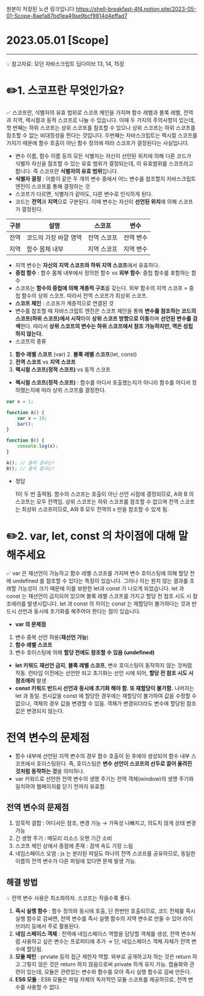 원본이 저장된 노션 링크입니다 
https://shell-breakfast-4f4.notion.site/2023-05-01-Scope-8aefa87bd1ea49ae9bcf9814d4effad7

# 2023.05.01 [Scope]

---

<aside>
💡 참고자료: 모던 자바스크립트 딥다이브 13, 14, 15장

</aside>

# ✏️1. 스코프란 무엇인가요?

<aside>
✅ 스코프란, 식별자의 유효 범위로 스코프 체인을 가지며 함수 레벨과 블록 레벨, 전역과 지역, 렉시컬과 동적 스코프로 나눌 수 있습니다. 이때 두 가지의 주의사항이 있는데, 첫 번째는 하위 스코프는 상위 스코프를 참조할 수 있으나 상위 스코프는 하위 스코프를 참조할 수 없는 비대칭성을 띈다는 것입니다. 두번째는 자바스크립트는 렉시컬 스코프를 가지기 때문에 함수 호출이 아닌 함수 정의에 따라 스코프가 결정된다는 사실입니다.

</aside>

- 변수 이름, 함수 이름 등의 모든 식별자는 자신이 선언된 위치에 의해 다른 코드가 식별자 자신을 참조할 수 있는 유효 범위가 결정되는데, 이 유효범위를 스코프라고 합니다. 즉 스코프란 **식별자의 유효 범위**입니다.
- **식별자 결정** : 이름이 같은 두 개의 변수 중에서 어느 변수를 참조할지 자바스크립트 엔진이 스코프를 통해 결정하는 것
- 스코프가 다르면, 식별자가 같아도, 다른 변수로 인식하게 된다.
- 코드는 **전역**과 **지역**으로 구분된다. 이때 변수는 자신이 **선언된 위치**에 의해 스코프가 결정된다.

| 구분 | 설명 | 스코프 | 변수 |
| --- | --- | --- | --- |
| 전역 | 코드의 가장 바깥 영역 | 전역 스코프 | 전역 변수 |
| 지역 | 함수 몸체 내부 | 지역 스코프 | 지역 변수 |
- 지역 변수는 **자신의 지역 스코프와 하위 지역 스코프**에서 유효하다.
- **중첩 함수** : 함수 몸체 내부에서 정의한 함수 vs **외부 함수**: 중첩 함수를 포함하는 함수
- 스코프는 **함수의 중첩에 의해 계층적 구조**를 갖는다. 
외부 함수의 지역 스코프 = 중첩 함수의 상위 스코프. 따라서 전역 스코프가 최상위 스코프.
- **스코프 체인** : 스코프가 계층적으로 연결된 것
- 변수를 참조할 때 자바스크립트 엔진은 스코프 체인을 통해 **변수를 참조하는 코드의 스코프(하위 스코프)에서 시작**하여 **상위 스코프 방향으로 이동**하며 **선언된 변수를 검색**한다. 따라서 **상위 스코프의 변수는 하위 스코프에서 참조 가능하지만, 역은 성립하지 않는다.**
- 스코프의 종류
 1. **함수 레벨 스코프** (var) 2. **블록 레벨 스코프**(let, const)
 2. **전역 스코프** vs **지역 스코프** 
 3. **렉시컬 스코프(정적 스코프)** vs 동적 스코프
- **렉시컬 스코프(정적 스코프)** : 함수를 어디서 호출했는지가 아니라 함수를 어디서 정의했는지에 따라 상위 스코프를 결정한다.

```jsx
var x = 1;

function A() {
	var x = 10;
	bar();
}

function B() {
	console.log(x);
}

A(); // 출력 결과는?
B(); // 출력 결과는?
```

- 정답
    
    1이 두 번 출력됨. 함수의 스코프는 호출이 아닌 선언 시점에 결정되므로, A와 B 의 스코프는 모두 전역임. 상위 스코프는 하위 스코프를 참조할 수 없으며 전역 스코프는 최상위 스코프이므로, A와 B 모두 전역의 x 만을 참조할 수 있게 됨. 
    

# ✏️2. var, let, const 의 차이점에 대해 말해주세요

<aside>
✅ var 은 재선언이 가능하고 함수 레벨 스코프를 가지며 변수 호이스팅에 의해 할당 전에 undefined 를 참조할 수 있다는 특징이 있습니다. 그러나 이는 원치 않는 결과를 초래할 가능성이 크기 때문에 이를 보완한 let과 const 가 나오게 되었습니다. let 과 const 는 재선언이 금지되어 있으며 블록 레벨 스코프를 가지고 할당 전 참조 시도 시 참조에러를 발생시킵니다. let 과 const 의 차이는 const 는 재할당이 불가하다는 것과 반드시 선언과 동시에 초기화를 해주어야 한다는 점이 있습니다.

</aside>

- **var 의 문제점** 
1. 변수 중복 선언 허용(**재선언 가능**)
2. **함수 레벨 스코프**
3. 변수 호이스팅에 의해 **할당 전에도 참조할 수 있음 (undefined)**
- **let 키워드** 
**재선언 금지**, **블록 레벨 스코프**, 변수 호이스팅이 동작하지 않는 것처럼 작동. 런타임 이전에는 선언만 되고 초기화는 선언 시에 되어, **할당 전 참조 시도 시 참조에러** 발생
- **const 키워드 
반드시 선언과 동시에 초기화 해야 함. 또 재할당이 불가함.** 나머지는 let 과 동일.
원시값을 const 에 할당한 경우에는 재할당이 불가하여 값을 수정할 수 없으나, 객체의 경우 값을 변경할 수 있음. 객체가 변경되더라도 변수에 할당된 참조 값은 변경되지 않는다.

# 전역 변수의 문제점

- 함수 내부에 선언된 지역 변수의 경우 함수 호출이 된 후에야 생성되어 함수 내부 스코프에서 호이스팅된다. 즉, 호이스팅은 **변수 선언이 스코프의 선두로 끌어 올려진 것처럼 동작하는 것**을 의미하나.
- var 키워드로 선언한 전역 변수의 생명 주기는 전역 객체(window)의 생명 주기와 일치하여 웹페이지를 닫기 전까지 유효함.

## 전역 변수의 문제점

1. 암묵적 결합 : 어디서든 참조, 변경 가능 → 가독성 나빠지고, 의도치 않게 상태 변경 가능 
2. 긴 생명 주기 : 메모리 리소스 오랜 기간 소비 
3. 스코프 체인 상에서 종점에 존재 : 검색 속도 가장 느림 
4. 네임스페이스 오염 : js 는 분리된 파일도 하나의 전역 스코프를 공유하므로, 동일한 이름의 전역 변수가 다른 파일에 있다면 문제 발생 가능. 

## 해결 방법

<aside>
💡 전역 변수 사용은 최소화하자. 스코프는 작을수록 좋다.

</aside>

1. **즉시 실행 함수** : 함수 정의와 동시에 호출, 단 한번만 호출되므로, 코드 전체를 즉시 실행 함수로 감싸면, 전역 변수를 즉시 실행 함수의 지역 변수로 만들 수 있어 라이브러리 등에서 주로 활용된다. 
2. **네임 스페이스 객체** : 전역에 네임스페이스 역할을 담당할 객체를 생성, 전역 변수처럼 사용하고 싶은 변수는 프로퍼티에 추가 → 단, 네임스페이스 객체 자체가 전역 변수에 할당됨.
3. **모듈 패턴** : prviate 등의 접근 제한자 역할. 와부로 공개하고자 하는 것은 return 하고 그렇지 않은 것은 return 하지 않음으로써 private 하게 유지 가능. 캡슐화와 관련이 있는데, 모듈은 관련있는 변수와 함수를 모아 즉시 실행 함수로 감싸 만든다.
4. **ES6 모듈** : ES6 모듈은 파일 자체의 독자적인 모듈 스코프를 제공하므로, 전역 변수를 사용할 수 없다.